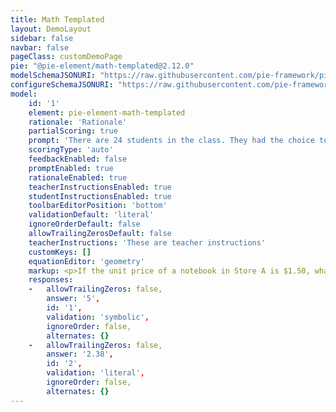 ```yaml
---
title: Math Templated
layout: DemoLayout
sidebar: false
navbar: false
pageClass: customDemoPage
pie: "@pie-element/math-templated@2.12.0"
modelSchemaJSONURI: "https://raw.githubusercontent.com/pie-framework/pie-elements/develop/packages/math-templated/docs/pie-schema.json"
configureSchemaJSONURI: "https://raw.githubusercontent.com/pie-framework/pie-elements/develop/packages/math-templated/docs/config-schema.json"
model:
    id: '1'
    element: pie-element-math-templated
    rationale: 'Rationale'
    partialScoring: true
    prompt: 'There are 24 students in the class. They had the choice to buy supplies from two different stores, Store A and B. Each of them bought 2 binders and 5 notebooks. The students have a total of $420 to spend.'
    scoringType: 'auto'
    feedbackEnabled: false
    promptEnabled: true
    rationaleEnabled: true
    teacherInstructionsEnabled: true
    studentInstructionsEnabled: true
    toolbarEditorPosition: 'bottom'
    validationDefault: 'literal'
    ignoreOrderDefault: false
    allowTrailingZerosDefault: false
    teacherInstructions: 'These are teacher instructions'
    customKeys: []
    equationEditor: 'geometry'
    markup: <p>If the unit price of a notebook in Store A is $1.50, what is the unit price of a binder? \${{0}}</p><p>If the unit price of a binder in Store B is $2.80, what is the unit price of a notebook? \${{1}}</p>
    responses:
    -   allowTrailingZeros: false,
        answer: '5',
        id: '1',
        validation: 'symbolic',
        ignoreOrder: false,
        alternates: {}
    -   allowTrailingZeros: false,
        answer: '2.38',
        id: '2',
        validation: 'literal',
        ignoreOrder: false,
        alternates: {}
---
```

